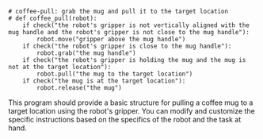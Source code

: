 ```
# coffee-pull: grab the mug and pull it to the target location
# def coffee_pull(robot):
    if check("the robot's gripper is not vertically aligned with the mug handle and the robot's gripper is not close to the mug handle"):
        robot.move("gripper above the mug handle")
    if check("the robot's gripper is close to the mug handle"):
        robot.grab("the mug handle")
    if check("the robot's gripper is holding the mug and the mug is not at the target location"):
        robot.pull("the mug to the target location")
    if check("the mug is at the target location"):
        robot.release("the mug")
``` 

This program should provide a basic structure for pulling a coffee mug to a target location using the robot's gripper. You can modify and customize the specific instructions based on the specifics of the robot and the task at hand.